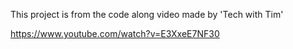 This project is from the code along video made by 'Tech with Tim'

https://www.youtube.com/watch?v=E3XxeE7NF30
